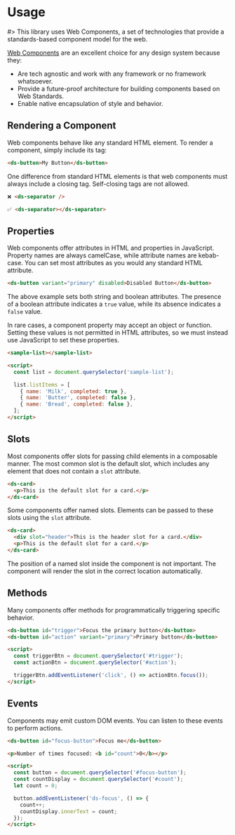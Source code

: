 # Usage

#> This library uses Web Components, a set of technologies that provide a standards-based component model for the web.

[Web Components](https://developer.mozilla.org/en-US/docs/Web/Web_Components)
are an excellent choice for any design system because they:

- Are tech agnostic and work with any framework or no framework whatsoever.
- Provide a future-proof architecture for building components based on Web Standards.
- Enable native encapsulation of style and behavior.

## Rendering a Component

Web components behave like any standard HTML element. To render a component,
simply include its tag:

```html preview expanded
<ds-button>My Button</ds-button>
```

One difference from standard HTML elements is that web components must always
include a closing tag. Self-closing tags are not allowed.

```html
❌ <ds-separator />

✅ <ds-separator></ds-separator>
```

## Properties

Web components offer attributes in HTML and properties in JavaScript. Property
names are always camelCase, while attribute names are kebab-case. You can set
most attributes as you would any standard HTML attribute.

```html preview expanded
<ds-button variant="primary" disabled>Disabled Button</ds-button>
```

The above example sets both string and boolean attributes. The presence of a
boolean attribute indicates a `true` value, while its absence indicates a
`false` value.

In rare cases, a component property may accept an object or function. Setting
these values is not permitted in HTML attributes, so we must instead use
JavaScript to set these properties.

```html
<sample-list></sample-list>

<script>
  const list = document.querySelector('sample-list');

  list.listItems = [
    { name: 'Milk', completed: true },
    { name: 'Butter', completed: false },
    { name: 'Bread', completed: false },
  ];
</script>
```

## Slots

Most components offer slots for passing child elements in a composable manner.
The most common slot is the default slot, which includes any element that does not
contain a `slot` attribute.

```html preview expanded
<ds-card>
  <p>This is the default slot for a card.</p>
</ds-card>
```

Some components offer named slots. Elements can be passed to these slots using
the `slot` attribute.

```html preview expanded
<ds-card>
  <div slot="header">This is the header slot for a card.</div>
  <p>This is the default slot for a card.</p>
</ds-card>
```

The position of a named slot inside the component is not important. The
component will render the slot in the correct location automatically.

## Methods

Many components offer methods for programmatically triggering specific behavior.

```html preview expanded
<ds-button id="trigger">Focus the primary button</ds-button>
<ds-button id="action" variant="primary">Primary button</ds-button>

<script>
  const triggerBtn = document.querySelector('#trigger');
  const actionBtn = document.querySelector('#action');

  triggerBtn.addEventListener('click', () => actionBtn.focus());
</script>
```

## Events

Components may emit custom DOM events. You can listen to these events to perform
actions.

```html preview expanded
<ds-button id="focus-button">Focus me</ds-button>

<p>Number of times focused: <b id="count">0</b></p>

<script>
  const button = document.querySelector('#focus-button');
  const countDisplay = document.querySelector('#count');
  let count = 0;

  button.addEventListener('ds-focus', () => {
    count++;
    countDisplay.innerText = count;
  });
</script>
```
